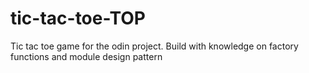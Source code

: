 # tic-tac-toe-TOP
Tic tac toe game for the odin project. Build with knowledge on factory functions and module design pattern
